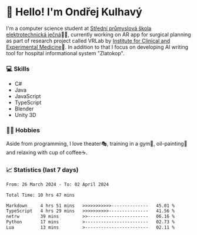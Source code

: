 # 👋 Hello! I'm Ondřej Kulhavý

I'm a computer science student at [Střední průmyslová škola elektrotechnická ječná](https://www.spsejecna.cz/)👨‍🎓, currently working on AR app for surgical planning as part of research project called VRLab by [Institute for Clinical and Experimental Medicine](https://www.ikem.cz/en/)🏥.
In addition to that I focus on developing AI writing tool for hospital informational system "Zlatokop".

### 💻 Skills
- C#
- Java
- JavaScript
- TypeScript
- Blender
- Unity 3D

### 🏋️‍♂️ Hobbies

Aside from programming, I love theater🎭, training in a gym💪, oil-painting🎨 and relaxing with cup of coffee☕.
### 📈 Statistics (last 7 days)
<!--START_SECTION:waka-->

```txt
From: 26 March 2024 - To: 02 April 2024

Total Time: 10 hrs 47 mins

Markdown     4 hrs 51 mins   >>>>>>>>>>>--------------   45.01 %
TypeScript   4 hrs 29 mins   >>>>>>>>>>---------------   41.56 %
netrw        39 mins         >>-----------------------   06.16 %
Python       17 mins         >------------------------   02.73 %
Lua          13 mins         >------------------------   02.11 %
```

<!--END_SECTION:waka-->



